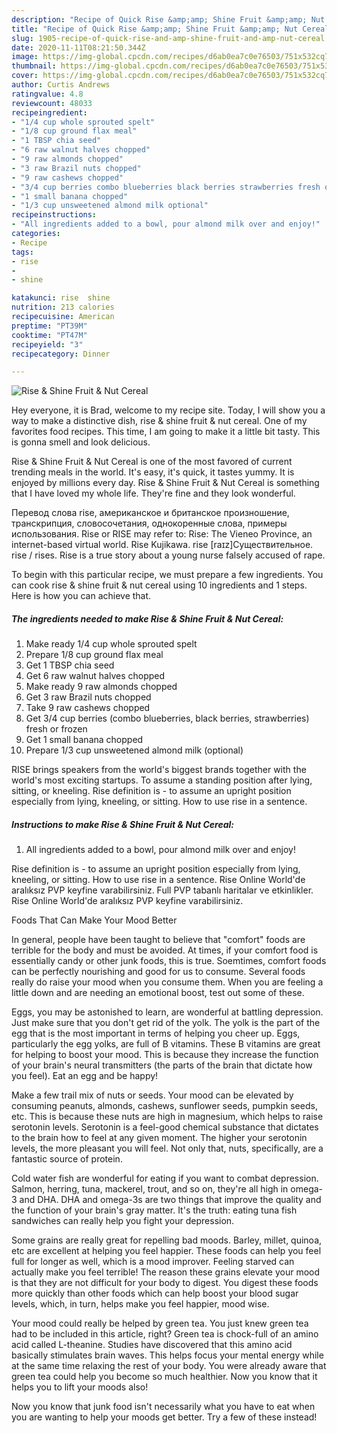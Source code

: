 ```yaml
---
description: "Recipe of Quick Rise &amp;amp; Shine Fruit &amp;amp; Nut Cereal"
title: "Recipe of Quick Rise &amp;amp; Shine Fruit &amp;amp; Nut Cereal"
slug: 1905-recipe-of-quick-rise-and-amp-shine-fruit-and-amp-nut-cereal
date: 2020-11-11T08:21:50.344Z
image: https://img-global.cpcdn.com/recipes/d6ab0ea7c0e76503/751x532cq70/rise-shine-fruit-nut-cereal-recipe-main-photo.jpg
thumbnail: https://img-global.cpcdn.com/recipes/d6ab0ea7c0e76503/751x532cq70/rise-shine-fruit-nut-cereal-recipe-main-photo.jpg
cover: https://img-global.cpcdn.com/recipes/d6ab0ea7c0e76503/751x532cq70/rise-shine-fruit-nut-cereal-recipe-main-photo.jpg
author: Curtis Andrews
ratingvalue: 4.8
reviewcount: 48033
recipeingredient:
- "1/4 cup whole sprouted spelt"
- "1/8 cup ground flax meal"
- "1 TBSP chia seed"
- "6 raw walnut halves chopped"
- "9 raw almonds chopped"
- "3 raw Brazil nuts chopped"
- "9 raw cashews chopped"
- "3/4 cup berries combo blueberries black berries strawberries fresh or frozen"
- "1 small banana chopped"
- "1/3 cup unsweetened almond milk optional"
recipeinstructions:
- "All ingredients added to a bowl, pour almond milk over and enjoy!"
categories:
- Recipe
tags:
- rise
- 
- shine

katakunci: rise  shine 
nutrition: 213 calories
recipecuisine: American
preptime: "PT39M"
cooktime: "PT47M"
recipeyield: "3"
recipecategory: Dinner

---
```



![Rise &amp; Shine Fruit &amp; Nut Cereal](https://img-global.cpcdn.com/recipes/d6ab0ea7c0e76503/751x532cq70/rise-shine-fruit-nut-cereal-recipe-main-photo.jpg)

Hey everyone, it is Brad, welcome to my recipe site. Today, I will show you a way to make a distinctive dish, rise &amp; shine fruit &amp; nut cereal. One of my favorites food recipes. This time, I am going to make it a little bit tasty. This is gonna smell and look delicious.

Rise &amp; Shine Fruit &amp; Nut Cereal is one of the most favored of current trending meals in the world. It's easy, it's quick, it tastes yummy. It is enjoyed by millions every day. Rise &amp; Shine Fruit &amp; Nut Cereal is something that I have loved my whole life. They're fine and they look wonderful.

Перевод слова rise, американское и британское произношение, транскрипция, словосочетания, однокоренные слова, примеры использования. Rise or RISE may refer to: Rise: The Vieneo Province, an internet-based virtual world. Rise Kujikawa. rise [raɪz]Существительное. rise / rises. Rise is a true story about a young nurse falsely accused of rape.


To begin with this particular recipe, we must prepare a few ingredients. You can cook rise &amp; shine fruit &amp; nut cereal using 10 ingredients and 1 steps. Here is how you can achieve that.

<!--inarticleads1-->

##### The ingredients needed to make Rise &amp; Shine Fruit &amp; Nut Cereal:

1. Make ready 1/4 cup whole sprouted spelt
1. Prepare 1/8 cup ground flax meal
1. Get 1 TBSP chia seed
1. Get 6 raw walnut halves chopped
1. Make ready 9 raw almonds chopped
1. Get 3 raw Brazil nuts chopped
1. Take 9 raw cashews chopped
1. Get 3/4 cup berries (combo blueberries, black berries, strawberries) fresh or frozen
1. Get 1 small banana chopped
1. Prepare 1/3 cup unsweetened almond milk (optional)


RISE brings speakers from the world&#39;s biggest brands together with the world&#39;s most exciting startups. To assume a standing position after lying, sitting, or kneeling. Rise definition is - to assume an upright position especially from lying, kneeling, or sitting. How to use rise in a sentence. 

<!--inarticleads2-->

##### Instructions to make Rise &amp; Shine Fruit &amp; Nut Cereal:

1. All ingredients added to a bowl, pour almond milk over and enjoy!


Rise definition is - to assume an upright position especially from lying, kneeling, or sitting. How to use rise in a sentence. Rise Online World&#39;de aralıksız PVP keyfine varabilirsiniz. Full PVP tabanlı haritalar ve etkinlikler. Rise Online World&#39;de aralıksız PVP keyfine varabilirsiniz. 

Foods That Can Make Your Mood Better


In general, people have been taught to believe that "comfort" foods are terrible for the body and must be avoided. At times, if your comfort food is essentially candy or other junk foods, this is true. Soemtimes, comfort foods can be perfectly nourishing and good for us to consume. Several foods really do raise your mood when you consume them. When you are feeling a little down and are needing an emotional boost, test out some of these.

Eggs, you may be astonished to learn, are wonderful at battling depression. Just make sure that you don't get rid of the yolk. The yolk is the part of the egg that is the most important in terms of helping you cheer up. Eggs, particularly the egg yolks, are full of B vitamins. These B vitamins are great for helping to boost your mood. This is because they increase the function of your brain's neural transmitters (the parts of the brain that dictate how you feel). Eat an egg and be happy!

Make a few trail mix of nuts or seeds. Your mood can be elevated by consuming peanuts, almonds, cashews, sunflower seeds, pumpkin seeds, etc. This is because these nuts are high in magnesium, which helps to raise serotonin levels. Serotonin is a feel-good chemical substance that dictates to the brain how to feel at any given moment. The higher your serotonin levels, the more pleasant you will feel. Not only that, nuts, specifically, are a fantastic source of protein.

Cold water fish are wonderful for eating if you want to combat depression. Salmon, herring, tuna, mackerel, trout, and so on, they're all high in omega-3 and DHA. DHA and omega-3s are two things that improve the quality and the function of your brain's gray matter. It's the truth: eating tuna fish sandwiches can really help you fight your depression. 

Some grains are really great for repelling bad moods. Barley, millet, quinoa, etc are excellent at helping you feel happier. These foods can help you feel full for longer as well, which is a mood improver. Feeling starved can actually make you feel terrible! The reason these grains elevate your mood is that they are not difficult for your body to digest. You digest these foods more quickly than other foods which can help boost your blood sugar levels, which, in turn, helps make you feel happier, mood wise.

Your mood could really be helped by green tea. You just knew green tea had to be included in this article, right? Green tea is chock-full of an amino acid called L-theanine. Studies have discovered that this amino acid basically stimulates brain waves. This helps focus your mental energy while at the same time relaxing the rest of your body. You were already aware that green tea could help you become so much healthier. Now you know that it helps you to lift your moods also!

Now you know that junk food isn't necessarily what you have to eat when you are wanting to help your moods get better. Try a few of these instead!

